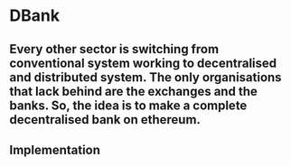 # DBank

## Every other sector is switching from conventional system working to decentralised and distributed system. The only organisations that lack behind are the exchanges and the banks. So, the idea is to make a complete decentralised bank on ethereum. 

## Implementation
